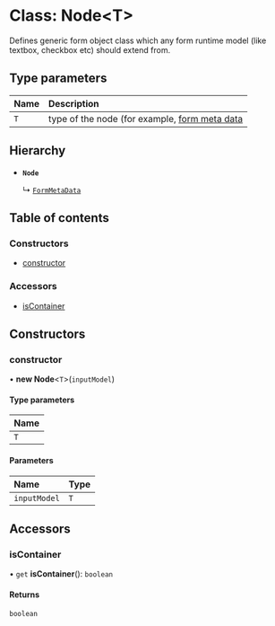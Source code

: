 # Class: Node<T\>

Defines generic form object class which any form runtime model (like textbox, checkbox etc)
should extend from.

## Type parameters

| Name | Description |
| :------ | :------ |
| `T` | type of the node (for example, [form meta data](../README.md#metadatajson) |

## Hierarchy

- **`Node`**

  ↳ [`FormMetaData`](FormMetaData.md)

## Table of contents

### Constructors

- [constructor](Node.md#constructor)

### Accessors

- [isContainer](Node.md#iscontainer)

## Constructors

### constructor

• **new Node**<`T`\>(`inputModel`)

#### Type parameters

| Name |
| :------ |
| `T` |

#### Parameters

| Name | Type |
| :------ | :------ |
| `inputModel` | `T` |

## Accessors

### isContainer

• `get` **isContainer**(): `boolean`

#### Returns

`boolean`
